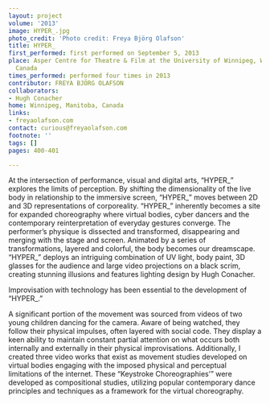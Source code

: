 ```yaml
---
layout: project
volume: '2013'
image: HYPER_.jpg
photo_credit: 'Photo credit: Freya Björg Olafson'
title: HYPER_
first_performed: first performed on September 5, 2013
place: Asper Centre for Theatre & Film at the University of Winnipeg, Winnipeg, Manitoba,
  Canada
times_performed: performed four times in 2013
contributor: FREYA BJÖRG OLAFSON
collaborators:
- Hugh Conacher
home: Winnipeg, Manitoba, Canada
links:
- freyaolafson.com
contact: curious@freyaolafson.com
footnote: ''
tags: []
pages: 400-401

---
```


At the intersection of performance, visual and digital arts, “HYPER_” explores the limits of perception. By shifting the dimensionality of the live body in relationship to the immersive screen, “HYPER_” moves between 2D and 3D representations of corporeality. “HYPER_” inherently becomes a site for expanded choreography where virtual bodies, cyber dancers and the contemporary reinterpretation of everyday gestures converge. The performer’s physique is dissected and transformed, disappearing and merging with the stage and screen. Animated by a series of transformations, layered and colorful, the body becomes our dreamscape. “HYPER_” deploys an intriguing combination of UV light, body paint, 3D glasses for the audience and large video projections on a black scrim, creating stunning illusions and features lighting design by Hugh Conacher.

Improvisation with technology has been essential to the development of “HYPER_.”

A significant portion of the movement was sourced from videos of two young children dancing for the camera. Aware of being watched, they follow their physical impulses, often layered with social code. They display a keen ability to maintain constant partial attention on what occurs both internally and externally in their physical improvisations. Additionally, I created three video works that exist as movement studies developed on virtual bodies engaging with the imposed physical and perceptual limitations of the internet. These “Keystroke Choreographies’” were developed as compositional studies, utilizing popular contemporary dance principles and techniques as a framework for the virtual choreography.
